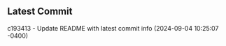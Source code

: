 
## Latest Commit
c193413 - Update README with latest commit info (2024-09-04 10:25:07 -0400) <Yunxi-Zhou>
